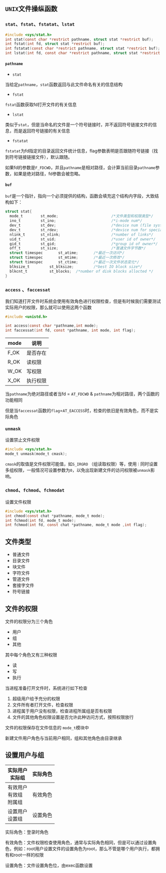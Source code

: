 ## `UNIX`文件操纵函数

### `stat`、`fstat`、`fstatat`、`lstat`

 ```c
 #include <sys/stat.h>
 int stat(const char *restrict pathname, struct stat *restrict buf);
 int fstat(int fd, struct stat *restrict buf);
 int fstatat(const char *restrict pathname, struct stat *restrict buf);
 int lstat(int fd, const char *restrict pathname, struct stat *restrict buf, int flag);
 ```

#### `pathname`

- `stat`

当给定`pathname`，`stat`函数返回与此文件命名有关的信息结构

- `fstat`

`fstat`函数获取fd打开文件的有关信息

- `lstat`

类似于`stat`，但是当命名的文件是一个符号链接时，并不返回符号链接文件的信息，而是返回符号链接的有关信息

- `fstatat`

`fstatat`为fd指定的目录返回文件统计信息，flag参数表明是否跟随符号链接（找到符号链接链接文件），默认跟随。

如果fd的参数是`F_FDCWD`，并且`pathname`是相对路径，会计算当前目录`pathname`参数，如果是绝对路径，fd参数会被忽略。

#### `buf`

`buf`是一个指针，指向一个必须提供的结构，函数会填充这个结构内字段，大致结构如下：

```c
struct stat{
  mode_t		st_mode;						/*文件类型和权限类型*/
  ino_t			st_ino;							/*i-mode num*/
  dev_t			st_dev;							/*device num (file system)*/
  dev_t			st_rdev;						/*device num for special file*/
  nlink_t		st_nlink;						/*number of links*/
  uid_t			st_uid;							/*user id of owner*/
  gid_t			st_gid;							/*group id of owner*/
  off_t			st_size;						/*普通文件字节数*/
  struct timespec		st_atime;		/*最近一次访问*/
  struct timespec		st_mtime;		/*最近一次修改*/
  struct timespec		st_ctime;		/*最近一次文件状态变化*/
  blksize_t			st_blksize;			/*best IO block size*/
  blkcnt_t			st_blocks;	/*number of disk blocks allocted */
}
```

### `access` 、`faccessat`

我们知道打开文件时系统会使用有效角色进行权限检查，但是有时候我们需要测试实际用户的权限，那么就可以使用这两个函数

```c
#include <unistd.h>

int access(const char *pathname,int mode);
int faccessat(int fd, const *pathname, int mode, int flag);
```

| mode | 说明     |
| ---- | -------- |
| F_OK | 是否存在 |
| R_OK | 读权限   |
| W_OK | 写权限   |
| X_OK | 执行权限 |

当`pathname`为绝对路径或者当fd = `AT_FDCWD` & `pathname`为相对路径，两个函数的功能相同

但是当`faccessat`函数的`flag`=`AT_EACCESS`时，检查的依旧是有效角色，而不是实际角色

### `unmask`

设置禁止文件权限

```c
#include <sys/stat.h>
mode_t unmask(mode_t cmask);
```

`cmask`的取值是文件权限可能值，如`S_IRGRO` （组读取权限）等，使用`｜`同时设置多组权限，一般情况可设置参数为`0`，以免出现新建文件的访问权限被`unmask`影响。

### `chmod`、`fchmod`、`fchmodat`

设置文件权限

```c
#include <sys/stat.h>
int chmod(const chat *pathname, mode_t mode);
int fchmod(int fd, mode_t mode);
int fchmod(int fd, const chat *pathname, mode_t mode ,int flag);
```



## 文件类型

- 普通文件
- 目录文件
- 块文件
- 字符文件
- 管道文件
- 套接字文件
- 符号链接

## 文件的权限

文件的权限分为三个角色

- 用户
- 组
- 其他

其中每个角色又有三种权限

- 读
- 写
- 执行

当进程准备打开文件时，系统进行如下检查

1. 超级用户给予充分的权限
2. 文件所有者打开文件，检查权限
3. 进程属于用户没有权限，检查进程所属组是否有权限
4. 文件的其他角色权限设置是否允许此种访问方式，按照权限放行

文件的权限保存在文件信息的 `mode_t`模块中

新建文件用户角色与当前用户相同，组和其他角色由目录继承

## 设置用户与组

| 实际用户<br />实际组             | 实际角色 |
| -------------------------------- | -------- |
| 有效用户<br />有效组<br />附属组 | 有效角色 |
| 设置用户<br />设置组             | 设置角色 |

实际角色：登录时角色

有效角色：文件权限检查使用角色，通常与实际角色相同，但是可以通过设置角色，例如：root用户设置文件的设置角色为root，那么不管是哪个用户执行，都拥有和root一样的权限

设置角色：文件设置角色位，由exec函数设置





### 





